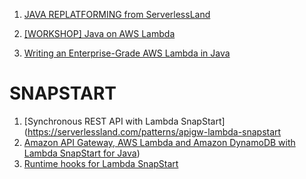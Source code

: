 
1. [JAVA REPLATFORMING from ServerlessLand](https://serverlessland.com/content/service/lambda/paved-path/java-replatforming/introduction)
1. [[WORKSHOP] Java on AWS Lambda](https://catalog.workshops.aws/java-on-aws-lambda/en-US/01-migration)

1. [Writing an Enterprise-Grade AWS Lambda in Java](https://www.baeldung.com/java-enterprise-aws-lambda)

# SNAPSTART

1. [Synchronous REST API with Lambda SnapStart](https://serverlessland.com/patterns/apigw-lambda-snapstart
1. [Amazon API Gateway, AWS Lambda and Amazon DynamoDB with Lambda SnapStart for Java](https://github.com/aws-samples/serverless-patterns/tree/main/apigw-lambda-snapstart))
1. [Runtime hooks for Lambda SnapStart](https://docs.aws.amazon.com/lambda/latest/dg/snapstart-runtime-hooks.html)